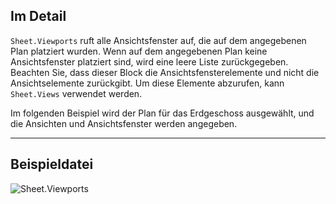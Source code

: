## Im Detail
`Sheet.Viewports` ruft alle Ansichtsfenster auf, die auf dem angegebenen Plan platziert wurden. Wenn auf dem angegebenen Plan keine Ansichtsfenster platziert sind, wird eine leere Liste zurückgegeben. Beachten Sie, dass dieser Block die Ansichtsfensterelemente und nicht die Ansichtselemente zurückgibt. Um diese Elemente abzurufen, kann `Sheet.Views` verwendet werden.

Im folgenden Beispiel wird der Plan für das Erdgeschoss ausgewählt, und die Ansichten und Ansichtsfenster werden angegeben.
___
## Beispieldatei

![Sheet.Viewports](./Revit.Elements.Views.Sheet.Viewports_img.jpg)
